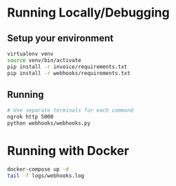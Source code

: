 # Running Locally/Debugging

## Setup your environment
```bash
virtualenv venv
source venv/bin/activate
pip install -r invoice/requirements.txt
pip install -r webhooks/requirements.txt
```

## Running
```bash
# Use separate terminals for each command
ngrok http 5000
python webhooks/webhooks.py
```

# Running with Docker
```bash
docker-compose up -d
tail -f logs/webhooks.log
```
